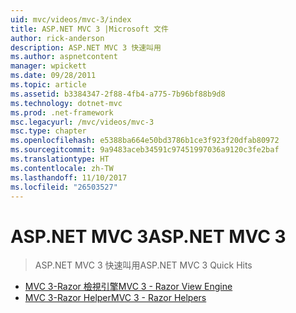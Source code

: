 ```yaml
---
uid: mvc/videos/mvc-3/index
title: ASP.NET MVC 3 |Microsoft 文件
author: rick-anderson
description: ASP.NET MVC 3 快速叫用
ms.author: aspnetcontent
manager: wpickett
ms.date: 09/28/2011
ms.topic: article
ms.assetid: b3384347-2f88-4fb4-a775-7b96bf88b9d8
ms.technology: dotnet-mvc
ms.prod: .net-framework
msc.legacyurl: /mvc/videos/mvc-3
msc.type: chapter
ms.openlocfilehash: e5388ba664e50bd3786b1ce3f923f20dfab80972
ms.sourcegitcommit: 9a9483aceb34591c97451997036a9120c3fe2baf
ms.translationtype: HT
ms.contentlocale: zh-TW
ms.lasthandoff: 11/10/2017
ms.locfileid: "26503527"
---
```

<a name="aspnet-mvc-3"></a><span data-ttu-id="e160f-103">ASP.NET MVC 3</span><span class="sxs-lookup"><span data-stu-id="e160f-103">ASP.NET MVC 3</span></span>
====================
> <span data-ttu-id="e160f-104">ASP.NET MVC 3 快速叫用</span><span class="sxs-lookup"><span data-stu-id="e160f-104">ASP.NET MVC 3 Quick Hits</span></span>


- [<span data-ttu-id="e160f-105">MVC 3-Razor 檢視引擎</span><span class="sxs-lookup"><span data-stu-id="e160f-105">MVC 3 - Razor View Engine</span></span>](mvc-3-razor-view-engine.md)
- [<span data-ttu-id="e160f-106">MVC 3-Razor Helper</span><span class="sxs-lookup"><span data-stu-id="e160f-106">MVC 3 - Razor Helpers</span></span>](mvc-3-razor-helpers.md)
